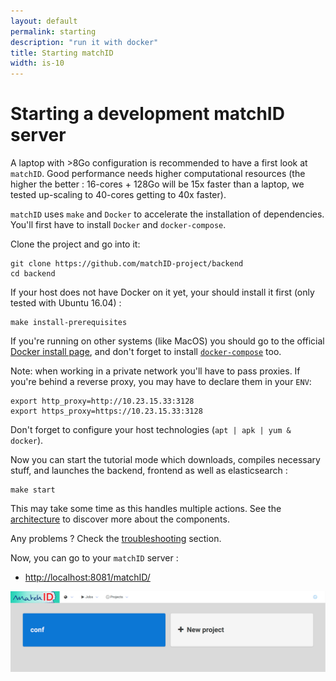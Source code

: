 ```yaml
---
layout: default
permalink: starting
description: "run it with docker"
title: Starting matchID
width: is-10
---
```


# Starting a development matchID server

A laptop with >8Go configuration is recommended to have a first look at `matchID`. Good performance needs higher computational resources (the higher the better : 16-cores + 128Go will be 15x faster than a laptop, we tested up-scaling to 40-cores getting to 40x faster).

`matchID` uses `make` and `Docker` to accelerate the installation of dependencies. You'll first have to install `Docker` and `docker-compose`.

Clone the project and go into it: 

```
git clone https://github.com/matchID-project/backend
cd backend
```

If your host does not have Docker on it yet, your should install it first (only tested with Ubuntu 16.04) :

```
make install-prerequisites
```

If you're running on other systems (like MacOS) you should go to the official [Docker install page](https://docs.docker.com/install/), and don't forget to install [`docker-compose`](https://docs.docker.com/compose/install/) too. 

Note: when working in a private network you'll have to pass proxies. If you're behind a reverse proxy, you may have to declare them in your `ENV`:  

```
export http_proxy=http://10.23.15.33:3128
export https_proxy=https://10.23.15.33:3128
```

Don't forget to configure your host technologies (`apt | apk | yum & docker`). 

Now you can start the tutorial mode which downloads, compiles necessary stuff, and launches the backend, frontend as well as elasticsearch :

```
make start
```

This may take some time as this handles multiple actions. See the [architecture](automation) to discover more about the components.

Any problems ? Check the [troubleshooting](automation#troubleshooting) section.

Now, you can go to your `matchID` server : 

- [http://localhost:8081/matchID/](http://localhost/matchID/)

<img src="assets/images/frontend-start.png" alt="matchID projects view">

